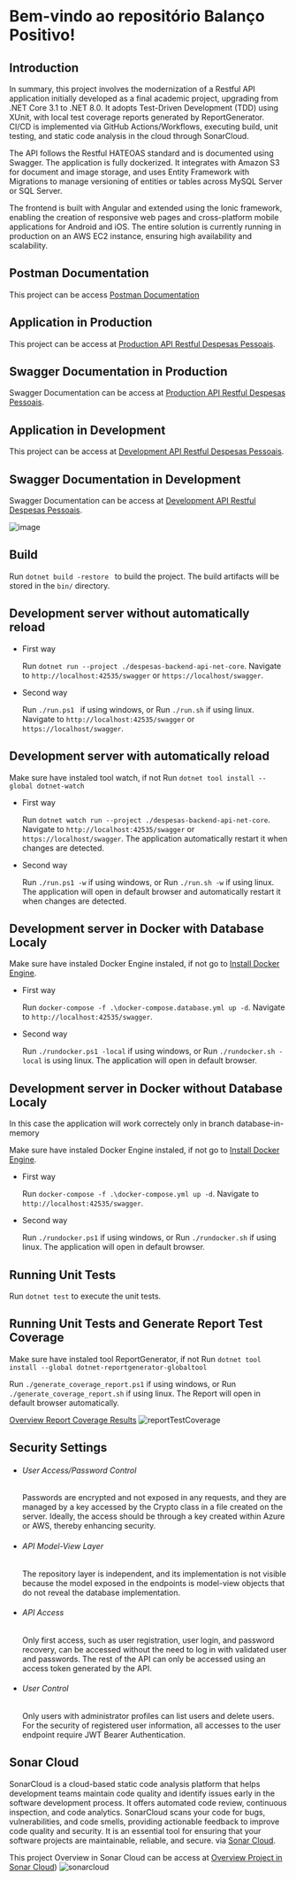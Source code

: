 # Bem-vindo ao repositório Balanço Positivo!

## Introduction

In summary, this project involves the modernization of a Restful API application initially developed as a final academic project, upgrading from .NET Core 3.1 to .NET 8.0. It adopts Test-Driven Development (TDD) using XUnit, with local test coverage reports generated by ReportGenerator. CI/CD is implemented via GitHub Actions/Workflows, executing build, unit testing, and static code analysis in the cloud through SonarCloud.

The API follows the Restful HATEOAS standard and is documented using Swagger. The application is fully dockerized. It integrates with Amazon S3 for document and image storage, and uses Entity Framework with Migrations to manage versioning of entities or tables across MySQL Server or SQL Server.

The frontend is built with Angular and extended using the Ionic framework, enabling the creation of responsive web pages and cross-platform mobile applications for Android and iOS. The entire solution is currently running in production on an AWS EC2 instance, ensuring high availability and scalability.

## Postman Documentation

This project can be access [Postman Documentation](https://bold-eclipse-872793.postman.co/workspace/local-api-despesas-pessoais~bb08206c-ff0d-44c9-b49e-55339a554a3b/overview)

## Application in Production

This project can be access at [Production API Restful Despesas Pessoais](https://alexfariakof.com).

## Swagger Documentation in Production

Swagger Documentation can be access at [Production API Restful Despesas Pessoais](https://alexfariakof.com/swagger).

## Application in Development

This project can be access at [Development API Restful Despesas Pessoais](https://alexfariakof.com:42535).

## Swagger Documentation in Development

Swagger Documentation can be access at [Development API Restful Despesas Pessoais](https://alexfariakof.com:42535/swagger).

![image](https://github.com/alexfariakof/despesas-backend-api-net-core/assets/42475620/c0abe2f5-da31-4907-90dc-bbb06a95d2f3)

## Build

Run `dotnet build -restore ` to build the project. The build artifacts will be stored in the `bin/` directory.

## Development server without automatically reload

- First way

  Run `dotnet run --project ./despesas-backend-api-net-core`. Navigate to `http://localhost:42535/swagger` or `https://localhost/swagger`.

- Second way

  Run `./run.ps1 ` if using windows, or Run `./run.sh` if using linux. Navigate to `http://localhost:42535/swagger` or `https://localhost/swagger`.

## Development server with automatically reload

Make sure have instaled tool watch, if not Run `dotnet tool install --global dotnet-watch`

- First way

  Run `dotnet watch run --project ./despesas-backend-api-net-core`. Navigate to `http://localhost:42535/swagger` or `https://localhost/swagger`. The application automatically restart it when changes are detected.

- Second way

  Run `./run.ps1 -w` if using windows, or Run `./run.sh -w` if using linux. The application will open in default browser and automatically restart it when changes are detected.

## Development server in Docker with Database Localy

Make sure have instaled Docker Engine instaled, if not go to [Install Docker Engine](https://docs.docker.com/engine/install/).

- First way

  Run `docker-compose -f .\docker-compose.database.yml up -d`. Navigate to `http://localhost:42535/swagger`.

- Second way

  Run `./rundocker.ps1 -local` if using windows, or Run `./rundocker.sh -local` is using linux. The application will open in default browser.

## Development server in Docker without Database Localy

In this case the application will work correctely only in branch database-in-memory

Make sure have instaled Docker Engine instaled, if not go to [Install Docker Engine](https://docs.docker.com/engine/install/).

- First way

  Run `docker-compose -f .\docker-compose.yml up -d`. Navigate to `http://localhost:42535/swagger`.

- Second way

  Run `./rundocker.ps1` if using windows, or Run `./rundocker.sh` if using linux. The application will open in default browser.

## Running Unit Tests

Run `dotnet test` to execute the unit tests.

## Running Unit Tests and Generate Report Test Coverage

Make sure have instaled tool ReportGenerator, if not Run `dotnet tool install --global dotnet-reportgenerator-globaltool`

Run `./generate_coverage_report.ps1` if using windows, or Run `./generate_coverage_report.sh` if using linux. The Report will open in default browser automatically.

[Overview Report Coverage Results](https://alexfariakof.com:42535/coveragereport/index.html)
![reportTestCoverage](https://github.com/alexfariakof/despesas-backend-api-net-core/assets/42475620/afd1b5e4-5a2f-490c-bf4f-a530df41c1ae)

## Security Settings

 <ul>
      <li>   
         <h6>User Access/Password Control</h6>
            <p>Passwords are encrypted and not exposed in any requests, and they are managed by a key  accessed by the Crypto class in a file created on the server. Ideally, the access should be through a key created within Azure or AWS, thereby enhancing security.
         </p>
      </li>
      <li>
         <h6>API Model-View Layer</h6>
            <p>The repository layer is independent, and its implementation is not visible because the model exposed in the endpoints is model-view objects that do not reveal the database implementation.
         </p>
      </li>
      <li>
         <h6>API Access</h6>
            <p>Only first access, such as user registration, user login, and password recovery, can be accessed without the need to log in with validated user and passwords. The rest of the API can only be accessed using an access token generated by the API. 
         </p>
      </li>
      <li>
         <h6>User Control</h6>
            <p>Only users with administrator profiles can list users and delete users. For the security of registered user information, all accesses to the user endpoint require JWT Bearer Authentication.
         </p>
      </li>                 
 </ul>

## Sonar Cloud

SonarCloud is a cloud-based static code analysis platform that helps development teams maintain code quality and identify issues early in the software development process. It offers automated code review, continuous inspection, and code analytics. SonarCloud scans your code for bugs, vulnerabilities, and code smells, providing actionable feedback to improve code quality and security. It is an essential tool for ensuring that your software projects are maintainable, reliable, and secure. via [Sonar Cloud](https://sonarcloud.io/).

This project Overview in Sonar Cloud can be access at [Overview Project in Sonar Cloud](https://sonarcloud.io/project/overview?id=alexribeirofaria_prj-despesas-pessoais))
![sonarcloud](https://github.com/alexfariakof/despesas-backend-api-net-core/assets/42475620/fd4b2bc7-c254-438b-8194-a07ec62da86b)
